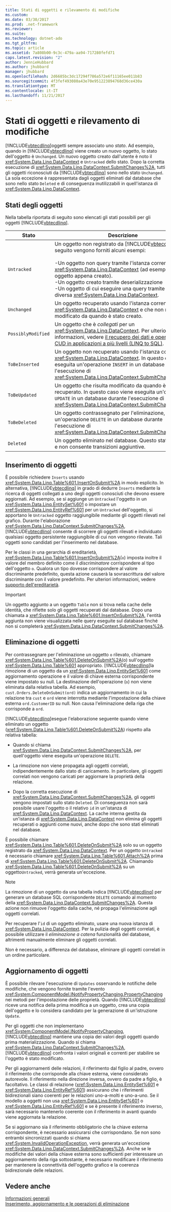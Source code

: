 ```yaml
---
title: Stati di oggetti e rilevamento di modifiche
ms.custom: 
ms.date: 03/30/2017
ms.prod: .net-framework
ms.reviewer: 
ms.suite: 
ms.technology: dotnet-ado
ms.tgt_pltfrm: 
ms.topic: article
ms.assetid: 7a808b00-9c3c-479a-aa94-717280fefd71
caps.latest.revision: "2"
author: JennieHubbard
ms.author: jhubbard
manager: jhubbard
ms.openlocfilehash: 2d6685bc3dc17294f786a572e6f11165ee011b83
ms.sourcegitcommit: 4f3fef493080a43e70e951223894768d36ce430a
ms.translationtype: MT
ms.contentlocale: it-IT
ms.lasthandoff: 11/21/2017
---
```

# <a name="object-states-and-change-tracking"></a>Stati di oggetti e rilevamento di modifiche
[!INCLUDE[vbtecdlinq](../../../../../../includes/vbtecdlinq-md.md)]oggetti sempre associato uno *stato*. Ad esempio, quando in [!INCLUDE[vbtecdlinq](../../../../../../includes/vbtecdlinq-md.md)] viene creato un nuovo oggetto, lo stato dell'oggetto è `Unchanged`. Un nuovo oggetto creato dall'utente è noto il <xref:System.Data.Linq.DataContext> e `Untracked` dello stato. Dopo la corretta esecuzione di <xref:System.Data.Linq.DataContext.SubmitChanges%2A>, tutti gli oggetti riconosciuti da [!INCLUDE[vbtecdlinq](../../../../../../includes/vbtecdlinq-md.md)] sono nello stato `Unchanged`. La sola eccezione è rappresentata dagli oggetti eliminati dal database che sono nello stato `Deleted` e di conseguenza inutilizzabili in quell'istanza di <xref:System.Data.Linq.DataContext>.  
  
## <a name="object-states"></a>Stati degli oggetti  
 Nella tabella riportata di seguito sono elencati gli stati possibili per gli oggetti [!INCLUDE[vbtecdlinq](../../../../../../includes/vbtecdlinq-md.md)].  
  
|Stato|Descrizione|  
|-----------|-----------------|  
|`Untracked`|Un oggetto non registrato da [!INCLUDE[vbtecdlinq](../../../../../../includes/vbtecdlinq-md.md)]. Di seguito vengono forniti alcuni esempi:<br /><br /> -Un oggetto non query tramite l'istanza corrente <xref:System.Data.Linq.DataContext> (ad esempio un oggetto appena creato).<br />-Un oggetto creato tramite deserializzazione<br />-Un oggetto di cui eseguire una query tramite una diversa <xref:System.Data.Linq.DataContext>.|  
|`Unchanged`|Un oggetto recuperato usando l'istanza corrente di <xref:System.Data.Linq.DataContext> e che non risulta modificato da quando è stato creato.|  
|`PossiblyModified`|Un oggetto che è *collegati* per un <xref:System.Data.Linq.DataContext>. Per ulteriori informazioni, vedere [il recupero dei dati e operazioni CUD in applicazioni a più livelli (LINQ to SQL)](../../../../../../docs/framework/data/adonet/sql/linq/data-retrieval-and-cud-operations-in-n-tier-applications.md).|  
|`ToBeInserted`|Un oggetto non recuperato usando l'istanza corrente di <xref:System.Data.Linq.DataContext>. In questo caso viene eseguita un'operazione `INSERT` in un database durante l'esecuzione di <xref:System.Data.Linq.DataContext.SubmitChanges%2A>.|  
|`ToBeUpdated`|Un oggetto che risulta modificato da quando è stato recuperato. In questo caso viene eseguita un'operazione `UPDATE` in un database durante l'esecuzione di <xref:System.Data.Linq.DataContext.SubmitChanges%2A>.|  
|`ToBeDeleted`|Un oggetto contrassegnato per l'eliminazione, che causa un'operazione `DELETE` in un database durante l'esecuzione di <xref:System.Data.Linq.DataContext.SubmitChanges%2A>.|  
|`Deleted`|Un oggetto eliminato nel database. Questo stato è finale e non consente transizioni aggiuntive.|  
  
## <a name="inserting-objects"></a>Inserimento di oggetti  
 È possibile richiedere `Inserts` usando <xref:System.Data.Linq.Table%601.InsertOnSubmit%2A> in modo esplicito. In alternativa, [!INCLUDE[vbtecdlinq](../../../../../../includes/vbtecdlinq-md.md)] in grado di dedurre `Inserts` mediante la ricerca di oggetti collegati a uno degli oggetti conosciuti che devono essere aggiornati. Ad esempio, se si aggiunge un `Untracked` l'oggetto in un <xref:System.Data.Linq.EntitySet%601> o impostare un <xref:System.Data.Linq.EntityRef%601> per un `Untracked` dell'oggetto, si apportano le `Untracked` oggetto raggiungibile mediante gli oggetti rilevati nel grafico. Durante l'elaborazione <xref:System.Data.Linq.DataContext.SubmitChanges%2A>, [!INCLUDE[vbtecdlinq](../../../../../../includes/vbtecdlinq-md.md)] consente di scorrere gli oggetti rilevati e individuato qualsiasi oggetto persistente raggiungibile di cui non vengono rilevate. Tali oggetti sono candidati per l'inserimento nel database.  
  
 Per le classi in una gerarchia di ereditarietà, <xref:System.Data.Linq.Table%601.InsertOnSubmit%2A>(`o`) imposta inoltre il valore del membro definito come il *discriminatore* corrispondere al tipo dell'oggetto `o`. Qualora un tipo dovesse corrispondere al valore discriminante predefinito, questa azione causerà la sovrascrittura del valore discriminante con il valore predefinito. Per ulteriori informazioni, vedere [supporto dell'ereditarietà](../../../../../../docs/framework/data/adonet/sql/linq/inheritance-support.md).  
  
> [!IMPORTANT]
>  Un oggetto aggiunto a un oggetto `Table` non si trova nella cache delle identità, che riflette solo gli oggetti recuperati dal database. Dopo una chiamata a <xref:System.Data.Linq.Table%601.InsertOnSubmit%2A>, l'entità aggiunta non viene visualizzata nelle query eseguite sul database finché non si completerà <xref:System.Data.Linq.DataContext.SubmitChanges%2A>.  
  
## <a name="deleting-objects"></a>Eliminazione di oggetti  
 Per contrassegnare per l'eliminazione un oggetto `o` rilevato, chiamare <xref:System.Data.Linq.Table%601.DeleteOnSubmit%2A>(o) sull'oggetto <xref:System.Data.Linq.Table%601> appropriato. [!INCLUDE[vbtecdlinq](../../../../../../includes/vbtecdlinq-md.md)]la rimozione di un oggetto da un <xref:System.Data.Linq.EntitySet%601> come aggiornamento operazione e il valore di chiave esterna corrispondente viene impostato su null. La destinazione dell'operazione (`o`) non viene eliminata dalla relativa tabella. Ad esempio, `cust.Orders.DeleteOnSubmit(ord)` indica un aggiornamento in cui la relazione tra `cust` e `ord` viene interrotta mediante l'impostazione della chiave esterna `ord.CustomerID` su null. Non causa l'eliminazione della riga che corrisponde a `ord`.  
  
 [!INCLUDE[vbtecdlinq](../../../../../../includes/vbtecdlinq-md.md)]esegue l'elaborazione seguente quando viene eliminato un oggetto (<xref:System.Data.Linq.Table%601.DeleteOnSubmit%2A>) rispetto alla relativa tabella:  
  
-   Quando si chiama <xref:System.Data.Linq.DataContext.SubmitChanges%2A>, per quell'oggetto viene eseguita un'operazione `DELETE`.  
  
-   La rimozione non viene propagata agli oggetti correlati, indipendentemente dallo stato di caricamento. In particolare, gli oggetti correlati non vengono caricati per aggiornare la proprietà della relazione.  
  
-   Dopo la corretta esecuzione di <xref:System.Data.Linq.DataContext.SubmitChanges%2A>, gli oggetti vengono impostati sullo stato `Deleted`. Di conseguenza non sarà possibile usare l'oggetto o il relativo `id` in un'istanza di <xref:System.Data.Linq.DataContext>. La cache interna gestita da un'istanza di <xref:System.Data.Linq.DataContext> non elimina gli oggetti recuperati o aggiunti come nuovi, anche dopo che sono stati eliminati nel database.  
  
 È possibile chiamare <xref:System.Data.Linq.Table%601.DeleteOnSubmit%2A> solo su un oggetto registrato da <xref:System.Data.Linq.DataContext>. Per un oggetto `Untracked` è necessario chiamare <xref:System.Data.Linq.Table%601.Attach%2A> prima di <xref:System.Data.Linq.Table%601.DeleteOnSubmit%2A>. Chiamando <xref:System.Data.Linq.Table%601.DeleteOnSubmit%2A> su un oggetto`Untracked`, verrà generata un'eccezione.  
  
> [!NOTE]
>  La rimozione di un oggetto da una tabella indica [!INCLUDE[vbtecdlinq](../../../../../../includes/vbtecdlinq-md.md)] per generare un database SQL corrispondente `DELETE` comando al momento della <xref:System.Data.Linq.DataContext.SubmitChanges%2A>. Questa azione non rimuove l'oggetto dalla cache, né propaga l'eliminazione agli oggetti correlati.  
>   
>  Per recuperare l'`id` di un oggetto eliminato, usare una nuova istanza di <xref:System.Data.Linq.DataContext>. Per la pulizia degli oggetti correlati, è possibile utilizzare il *eliminazione a catena* funzionalità del database, altrimenti manualmente eliminare gli oggetti correlati.  
>   
>  Non è necessario, a differenza del database, eliminare gli oggetti correlati in un ordine particolare.  
  
## <a name="updating-objects"></a>Aggiornamento di oggetti  
 È possibile rilevare l'esecuzione di `Updates` osservando le notifiche delle modifiche, che vengono fornite tramite l'evento <xref:System.ComponentModel.INotifyPropertyChanging.PropertyChanging> nei metodi per l'impostazione delle proprietà. Quando [!INCLUDE[vbtecdlinq](../../../../../../includes/vbtecdlinq-md.md)] riceve una notifica della prima modifica a un oggetto, crea una copia dell'oggetto e lo considera candidato per la generazione di un'istruzione `Update`.  
  
 Per gli oggetti che non implementano <xref:System.ComponentModel.INotifyPropertyChanging>, [!INCLUDE[vbtecdlinq](../../../../../../includes/vbtecdlinq-md.md)] mantiene una copia dei valori degli oggetti quando prima materializzazione. Quando si chiama <xref:System.Data.Linq.DataContext.SubmitChanges%2A>, [!INCLUDE[vbtecdlinq](../../../../../../includes/vbtecdlinq-md.md)] confronta i valori originali e correnti per stabilire se l'oggetto è stato modificato.  
  
 Per gli aggiornamenti delle relazioni, il riferimento dal figlio al padre, ovvero il riferimento che corrisponde alla chiave esterna, viene considerato autorevole. Il riferimento nella direzione inversa, ovvero da padre a figlio, è facoltativo. Le classi di relazione (<xref:System.Data.Linq.EntitySet%601> e <xref:System.Data.Linq.EntityRef%601>) assicurano che i riferimenti bidirezionali siano coerenti per le relazioni uno-a-molti e uno-a-uno. Se il modello a oggetti non usa <xref:System.Data.Linq.EntitySet%601> o <xref:System.Data.Linq.EntityRef%601> e se è presente il riferimento inverso, sarà necessario mantenerlo coerente con il riferimento in avanti quando viene aggiornata la relazione.  
  
 Se si aggiornano sia il riferimento obbligatorio che la chiave esterna corrispondente, è necessario assicurarsi che corrispondano. Se non sono entrambi sincronizzati quando si chiama <xref:System.InvalidOperationException>, verrà generata un'eccezione <xref:System.Data.Linq.DataContext.SubmitChanges%2A>. Anche se le modifiche dei valori della chiave esterna sono sufficienti per interessare un aggiornamento della riga sottostante, è necessario modificare il riferimento per mantenere la connettività dell'oggetto grafico e la coerenza bidirezionale delle relazioni.  
  
## <a name="see-also"></a>Vedere anche  
 [Informazioni generali](../../../../../../docs/framework/data/adonet/sql/linq/background-information.md)  
 [Inserimento, aggiornamento e le operazioni di eliminazione](../../../../../../docs/framework/data/adonet/sql/linq/insert-update-and-delete-operations.md)
